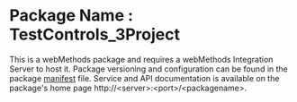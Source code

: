 # Package Name : TestControls_3Project
This is a webMethods package and requires a webMethods Integration Server to host it. Package versioning and configuration can be found in the package [manifest](./TestControls_3Project/manifest.v3) file. Service and API documentation is available on the package's home page http://&lt;server&gt;:&lt;port&gt;/&lt;packagename>.